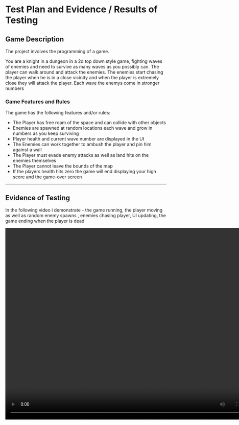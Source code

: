 # Test Plan and Evidence / Results of Testing

## Game Description

The project involves the programming of a game.

You are a knight in a dungeon in a 2d top down style game, fighting waves of enemies
and need to survive as many waves as you possibly can. The
player can walk around and attack the enemies. The enemies
start chasing the player when he is in a close vicinity and
when the player is extremely close they will attack the player.
Each wave the enemys come in stronger numbers

### Game Features and Rules

The game has the following features and/or rules:

- The Player has free roam of the space and can collide with other objects
- Enemies are spawned at random locations each wave and grow in numbers as you keep surviving
- Player health and current wave number are displayed in the UI
- The Enemies can work together to ambush the player and pin him against a wall
- The Player must evade enemy attacks as well as land hits on the enemies themselves
- The Player cannot leave the bounds of the map
- If the players health hits zero the game will end displaying your high score and the game-over screen

---

## Evidence of Testing

In the following video i demonstrate - the game running, the player moving as well as random enemy spawns , enemies chasing player, UI updating, the game ending when the player is dead

<video src="src/videos/Dungeon Knight 2024-11-08 21-22-53.mp4" width="800" height="600" controls></video>
